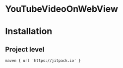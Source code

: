 # YouTubeVideoOnWebView

# Installation

## Project level
```
maven { url 'https://jitpack.io' }
```
